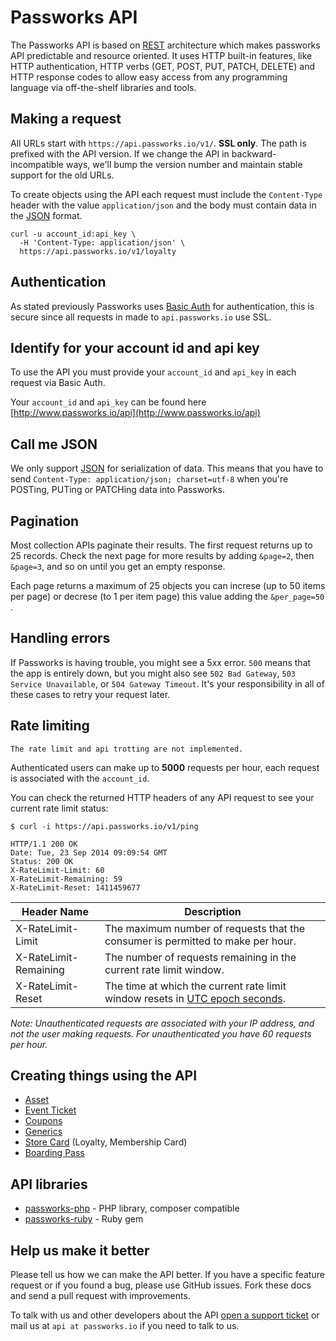 Passworks API
====================

The Passworks API is based on [REST](http://en.wikipedia.org/wiki/Representational_state_transfer) architecture which makes passworks API predictable and resource oriented. It uses HTTP built-in features, like HTTP authentication, HTTP verbs (GET, POST, PUT, PATCH, DELETE) and HTTP response codes to allow easy access from any programming language via off-the-shelf libraries and tools. 


Making a request
----------------

All URLs start with `https://api.passworks.io/v1/`. **SSL only**. The path is prefixed with the API version. If we change the API in backward-incompatible ways, we'll bump the version number and maintain stable support for the old URLs.

To create objects using the API each request must include the `Content-Type` header with the value `application/json` and the body must contain data in the [JSON](http://en.wikipedia.org/wiki/JSON) format.

```shell
curl -u account_id:api_key \
  -H 'Content-Type: application/json' \
  https://api.passworks.io/v1/loyalty
```

Authentication
--------------

As stated previously Passworks uses [Basic Auth](http://en.wikipedia.org/wiki/Basic_access_authentication) for authentication, this is secure since all requests in made to `api.passworks.io` use SSL.


Identify for your account id and api key
-----------------

To use the API you must provide your `account_id` and `api_key` in each request via Basic Auth.

Your `account_id` and `api_key` can be found here [http://www.passworks.io/api](http://www.passworks.io/api)


Call me JSON
-----------------

We only support [JSON](http://en.wikipedia.org/wiki/JSON) for serialization of data. This means that you have to send `Content-Type: application/json; charset=utf-8` when you're POSTing, PUTing or PATCHing data into Passworks.


Pagination
----------

Most collection APIs paginate their results. The first request returns up to
25 records. Check the next page for more results by adding `&page=2`, then
`&page=3`, and so on until you get an empty response.

Each page returns a maximum of 25 objects you can increse (up to 50 items per page) or decrese (to 1 per item page) this value adding the `&per_page=50` .


Handling errors
---------------

If Passworks is having trouble, you might see a 5xx error. `500` means that the app is entirely down, but you might also see `502 Bad Gateway`, `503 Service Unavailable`, or `504 Gateway Timeout`. It's your responsibility in all of these cases to retry your request later. 


Rate limiting
-------------

```
The rate limit and api trotting are not implemented.
```

Authenticated users can make up to **5000** requests per hour, each request is associated with the `account_id`.

You can check the returned HTTP headers of any API request to see your current rate limit status:

```shell
$ curl -i https://api.passworks.io/v1/ping

HTTP/1.1 200 OK
Date: Tue, 23 Sep 2014 09:09:54 GMT
Status: 200 OK
X-RateLimit-Limit: 60
X-RateLimit-Remaining: 59
X-RateLimit-Reset: 1411459677
```

Header Name  | Description
------------- | -------------
X-RateLimit-Limit	| The maximum number of requests that the consumer is permitted to make per hour.
X-RateLimit-Remaining |	The number of requests remaining in the current rate limit window.
X-RateLimit-Reset |	The time at which the current rate limit window resets in [UTC epoch seconds](http://en.wikipedia.org/wiki/Unix_time).

*Note: Unauthenticated requests are associated with your IP address, and not the user making requests. For unauthenticated you have 60 requests per hour.*

Creating things using the API
-----------------

* [Asset](https://github.com/passworks/passworks-api/blob/master/sections/assets.md)
* [Event Ticket](https://github.com/passworks/passworks-api/blob/master/sections/event_ticket.md)
* [Coupons](https://github.com/passworks/passworks-api/blob/master/sections/coupon.md)
* [Generics](https://github.com/passworks/passworks-api/blob/master/sections/generic.md)
* [Store Card](https://github.com/passworks/passworks-api/blob/master/sections/store_card.md) (Loyalty, Membership Card)
* [Boarding Pass](https://github.com/passworks/passworks-api/blob/master/sections/boarding_pass.md)

API libraries
-------------

* [passworks-php](https://github.com/passworks/passworks-php) - PHP library, composer compatible
* [passworks-ruby](https://github.com/passworks/passworks-ruby) - Ruby gem


Help us make it better
----------------------

Please tell us how we can make the API better. If you have a specific feature request or if you found a bug, please use GitHub issues. Fork these docs and send a pull request with improvements.

To talk with us and other developers about the API [open a support ticket](https://github.com/passworks/passworks-api/issues) or mail us at `api at passworks.io` if you need to talk to us.